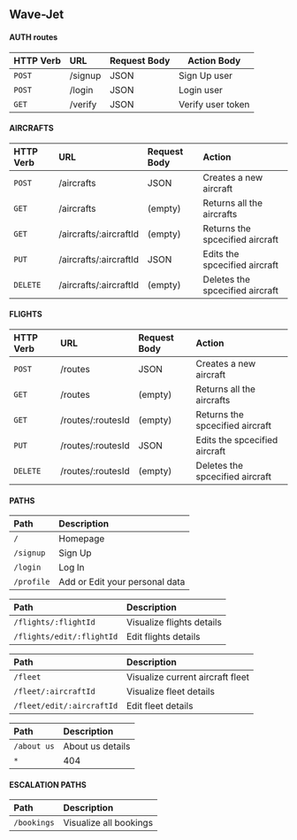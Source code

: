 ## Wave-Jet
#### AUTH routes

| HTTP Verb | URL     | Request Body                | Action Body                |
| :-------- | :------- | :------------------------- | -------
| `POST` | /signup | JSON | Sign Up user             |
| `POST` | /login | JSON | Login user           |
| `GET` | /verify | JSON | Verify user token          |


#### AIRCRAFTS 

| HTTP Verb| URL   |  Request Body             | Action
| :-------- | :------- | :------------ | :------------- | 
| `POST` | /aircrafts| JSON| Creates a new aircraft | 
| `GET`| /aircrafts| (empty)| Returns all the aircrafts| 
| `GET`| /aircrafts/:aircraftId| (empty)| Returns the spcecified aircraft| 
| `PUT`| /aircrafts/:aircraftId| JSON| Edits the spcecified aircraft| 
| `DELETE`| /aircrafts/:aircraftId | (empty)| Deletes the spcecified aircraft |

#### FLIGHTS

| HTTP Verb| URL   |  Request Body             | Action
| :-------- | :------- | :------------ | :------------- | 
| `POST` | /routes| JSON| Creates a new aircraft | 
| `GET`| /routes| (empty)| Returns all the aircrafts| 
| `GET`| /routes/:routesId| (empty)| Returns the spcecified aircraft| 
| `PUT`| /routes/:routesId| JSON| Edits the spcecified aircraft| 
| `DELETE`| /routes/:routesId | (empty)| Deletes the spcecified aircraft |


#### PATHS
| Path| Description  | 
| :-------- | :------- | 
| `/`| Homepage|
| `/signup`| Sign Up| 
|`/login`| Log In| 
|`/profile`| Add or Edit your personal data|

| Path| Description  | 
| :-------- | :------- | 
| `/flights/:flightId` | Visualize flights details |
| `/flights/edit/:flightId` | Edit flights details |

| Path| Description  | 
| :-------- | :------- | 
|`/fleet`| Visualize current aircraft fleet| 
| `/fleet/:aircraftId` | Visualize fleet details |
| `/fleet/edit/:aircraftId` | Edit fleet details |

| Path| Description  | 
| :-------- | :------- | 
| `/about us` | About us details |
| `*` | 404 |



#### ESCALATION PATHS
| Path| Description  | 
| :-------- | :------- | 
|`/bookings`| Visualize all bookings|


